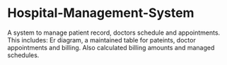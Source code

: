 # Hospital-Management-System
A system to manage patient record, doctors schedule and appointments.
This includes: Er diagram, a maintained table for pateints, doctor appointments and billing. 
Also calculated billing amounts and managed schedules.
